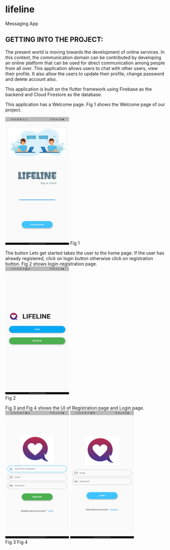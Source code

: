 # lifeline

Messaging App

## GETTING INTO THE PROJECT:
The present world is moving towards the development of online services. In this context, the communication domain can be contributed by developing an online platform that can be used for direct communication among people from all over. This application allows users to chat with other users, view their profile. It also allow the users to update their profile, change password and delete account also.

This application is built on the flutter framework using Firebase as the backend and Cloud Firestore as the database.

This application has a Welcome page.
Fig 1 shows the Welcome page of our project.

<img src="assets/1.jpg" width="200" height="400">
Fig 1

The button Lets get started takes the user to the home page. If the user has already registered, click on login button otherwise click on registration button.
Fig 2 shows login-registration page.  
<img src="assets/2.jpg" width="200" height="400">  
Fig 2  
  
Fig 3 and Fig 4 shows the UI of Registration page and Login page.  
<img src="assets/3.jpg" width="200" height="400">       <img src="assets/4.jpg" width="200" height="400">  
Fig 3                                                    Fig 4


